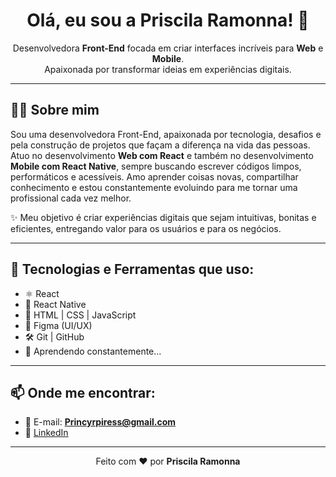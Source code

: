 <h1 align="center">Olá, eu sou a Priscila Ramonna! 👋</h1>

<p align="center">
Desenvolvedora <strong>Front-End</strong> focada em criar interfaces incríveis para <strong>Web</strong> e <strong>Mobile</strong>.<br>
Apaixonada por transformar ideias em experiências digitais.
</p>

---

## 👩‍💻 Sobre mim

Sou uma desenvolvedora Front-End, apaixonada por tecnologia, desafios e pela construção de projetos que façam a diferença na vida das pessoas.
Atuo no desenvolvimento **Web com React** e também no desenvolvimento **Mobile com React Native**, sempre buscando escrever códigos limpos, performáticos e acessíveis.
Amo aprender coisas novas, compartilhar conhecimento e estou constantemente evoluindo para me tornar uma profissional cada vez melhor.

✨ Meu objetivo é criar experiências digitais que sejam intuitivas, bonitas e eficientes, entregando valor para os usuários e para os negócios.

---

## 🚀 Tecnologias e Ferramentas que uso:
- ⚛️ React
- 📱 React Native
- 💅 HTML | CSS | JavaScript
- 🎨 Figma (UI/UX)
- 🛠️ Git | GitHub
- 🧠 Aprendendo constantemente...

---

## 📫 Onde me encontrar:
- 💌 E-mail: **Princyrpiress@gmail.com**
- 💼 [LinkedIn](https://www.linkedin.com/in/priscila-pires-171617128/)

---

<p align="center">
Feito com ❤️ por <strong>Priscila Ramonna</strong>
</p>

